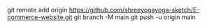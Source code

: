 git remote add origin https://github.com/shreeyogayoga-sketch/E-commerce-website.git
git branch -M main
git push -u origin main
